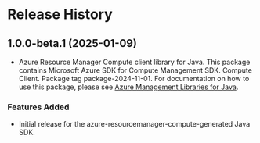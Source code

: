 # Release History

## 1.0.0-beta.1 (2025-01-09)

- Azure Resource Manager Compute client library for Java. This package contains Microsoft Azure SDK for Compute Management SDK. Compute Client. Package tag package-2024-11-01. For documentation on how to use this package, please see [Azure Management Libraries for Java](https://aka.ms/azsdk/java/mgmt).
### Features Added

- Initial release for the azure-resourcemanager-compute-generated Java SDK.
